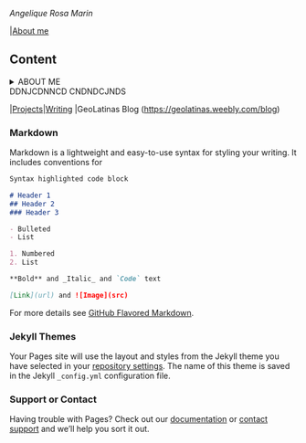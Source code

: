 _Angelique Rosa Marin_

|[About me](https://github.com/)
## Content
<details>
<summary>ABOUT ME</summary>
<br>
Science.
</details>
DDNJCDNNCD
CNDNDCJNDS

|[Projects](https://github.com/)|[Writing](https://github.com/)
|GeoLatinas Blog (https://geolatinas.weebly.com/blog)


### Markdown

Markdown is a lightweight and easy-to-use syntax for styling your writing. It includes conventions for

```markdown
Syntax highlighted code block

# Header 1
## Header 2
### Header 3

- Bulleted
- List

1. Numbered
2. List

**Bold** and _Italic_ and `Code` text

[Link](url) and ![Image](src)
```

For more details see [GitHub Flavored Markdown](https://guides.github.com/features/mastering-markdown/).

### Jekyll Themes

Your Pages site will use the layout and styles from the Jekyll theme you have selected in your [repository settings](https://github.com/angelique-rosa/angelique-rosa.github.io/settings). The name of this theme is saved in the Jekyll `_config.yml` configuration file.

### Support or Contact

Having trouble with Pages? Check out our [documentation](https://docs.github.com/categories/github-pages-basics/) or [contact support](https://github.com/contact) and we’ll help you sort it out.
